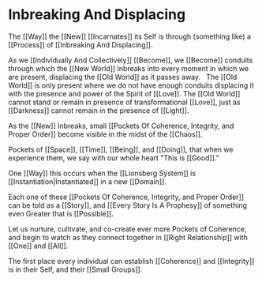 # Inbreaking And Displacing

The [[Way]] the [[New]] [[Incarnates]] its Self is through (something like) a [[Process]] of [[Inbreaking And Displacing]].  

As we [[Individually And Collectively]] [[Become]], we [[Become]] conduits through which the [[New World]] Inbreaks into every moment in which we are present, displacing the [[Old World]] as it passes away.
 
The [[Old World]] is only present where we do not have enough conduits displacing it with the presence and power of the Spirit of [[Love]]. The [[Old World]] cannot stand or remain in presence of transformational [[Love]], just as [[Darkness]] cannot remain in the presence of [[Light]].

As the [[New]] Inbreaks, small [[Pockets Of Coherence, Integrity, and Proper Order]] become visible in the midst of the [[Chaos]]. 

Pockets of [[Space]], [[Time]], [[Being]], and [[Doing]], that when we experience them, we say with our whole heart "This is [[Good]]."  

One [[Way]] this occurs when the [[Lionsberg System]] is [[Instantiation|Instantiated]] in a new [[Domain]]. 

Each one of these [[Pockets Of Coherence, Integrity, and Proper Order]] can be told as a [[Story]], and [[Every Story Is A Prophesy]] of something even Greater that is [[Possible]]. 

Let us nurture, cultivate, and co-create ever more Pockets of Coherence, and begin to watch as they connect together in [[Right Relationship]] with [[One]] and [[All]]. 

The first place every individual can establish [[Coherence]] and [[Integrity]] is in their Self, and their [[Small Groups]].  